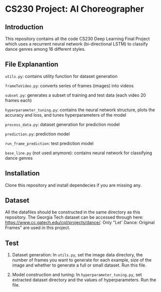 # CS230 Project: AI Choreographer

## Introduction
This repository contains all the code CS230 Deep Learning Final Project which uses a recurrent neural network (bi-directional LSTM) to classify dance genres among 16 different styles.

## File Explanantion

`utils.py`: contains utility function for dataset generation

`frameToVideo.py`: converts series of frames (images) into videos

`subset.py`: generates a subset of training and test data (each video 20 frames each)

`hyperparameter_tuning.py`: contains the neural network structure, plots the accuracy and loss, and tunes hyperparameters of the model

`process_data.py`: dataset generation for prediction model

`prediction.py`: prediction model

`run_frame_prediction`: test prediction model

`base_line.py` (not used anymore): contains neural network for classifying dance genres

## Installation
Clone this repository and install dependecies if you are missing any.

## Dataset
All the datafiles should be constructed in the same directory as this repository. The Georgia Tech dataset can be accessed through here: https://www.cc.gatech.edu/cpl/projects/dance/. Only "Let' Dance: Original Frames" are used in this project.

## Test
1. Dataset generation: In `utils.py`, set the image data directory, the number of frames you want to generate for each example, size of the image and whether to generate a full or small dataset. Run this file.

2. Model construction and tuning: In `hyperparameter_tuning.py`, set extracted dataset directory and the values of hyperparameters. Run the file.
